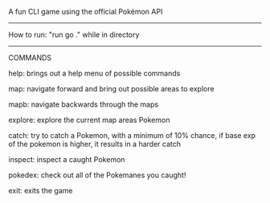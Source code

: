 A fun CLI game using the official Pokémon API

--------------------------------------------

How to run: "run go ." while in directory

--------------------------------------------

COMMANDS

help: brings out a help menu of possible commands

map: navigate forward and bring out possible areas to explore

mapb: navigate backwards through the maps

explore: explore the current map areas Pokemon

catch: try to catch a Pokemon, with a minimum of 10% chance, if base exp of the pokemon is higher, it results in a harder catch

inspect: inspect a caught Pokemon

pokedex: check out all of the Pokemanes you caught!

exit: exits the game
